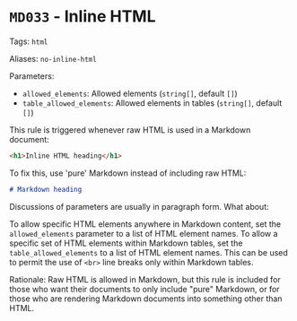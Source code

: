 # `MD033` - Inline HTML

Tags: `html`

Aliases: `no-inline-html`

Parameters:

- `allowed_elements`: Allowed elements (`string[]`, default `[]`)
- `table_allowed_elements`: Allowed elements in tables (`string[]`, default
  `[]`)

This rule is triggered whenever raw HTML is used in a Markdown document:

```markdown
<h1>Inline HTML heading</h1>
```

To fix this, use 'pure' Markdown instead of including raw HTML:

```markdown
# Markdown heading
```

Discussions of parameters are usually in paragraph form. What about:

To allow specific HTML elements anywhere in Markdown content, set the
`allowed_elements` parameter to a list of HTML element names. To allow
a specific set of HTML elements within Markdown tables, set the
`table_allowed_elements` to a list of HTML element names. This can be
used to permit the use of `<br>` line breaks only within Markdown tables.

Rationale: Raw HTML is allowed in Markdown, but this rule is included for
those who want their documents to only include "pure" Markdown, or for those
who are rendering Markdown documents into something other than HTML.
